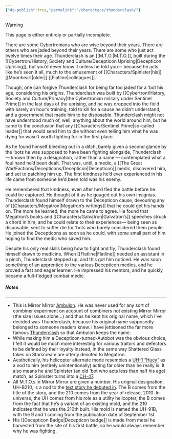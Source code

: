 ```yaml
---
{"dg-publish":true,"permalink":"/characters/thunderclash/"}
---
```

  
>[!warning] 
>This page is either entirely or partially incomplete. 

There are some Cybertronians who are wise beyond their years. There are others who are jaded beyond their years. There are some who just act twelve times their age. Thunderclash is an [[M.T.O.\|M.T.O.]], built during the [[Cybertron/History, Society and Culture/Decepticon Uprising\|Decepticon Uprising]], but you’d never know it unless he told you— because he acts like he’s seen it all, much to the amusement of [[Characters/Spinister\|his]] [[Moonheart\|older]] [[Flatline\|colleagues]]. 

Though, one can forgive Thunderclash for being far too jaded for a ‘bot his age, considering his origins. Thunderclash was built by [[Cybertron/History, Society and Culture/Primacy\|the Cybertronian military under Sentinel Prime]] in the last days of the uprising, and he was dropped into the field with barely an hour’s training, told to kill for a cause he didn’t understand, and a government that made him to be disposable. Thunderclash might not have understood much of, well, anything about the world around him, but he came to the conclusion that any [[Characters/Sentinel Prime\|so-called leader]] that would send him to die without even telling him what he was dying for wasn’t worth fighting for in the first place. 

As he found himself bleeding out in a ditch, barely given a second glance by the ‘bots he was supposed to have been fighting alongside, Thunderclash — known then by a designation, rather than a name — contemplated what a foul hand he’d been dealt. That was, until, a medic, a [[The Great War/Factions/Decepticons/Decepticon\|Decepticon]] medic, discovered him, and set to patching him up. The first kindness he’d ever experienced in his life came from someone he’d been told was his enemy. 

He remembered that kindness, even after he’d fled the battle before he could be captured. He thought of it as he gouged out his own insignias. Thunderclash found himself drawn to the Decepticon cause, devouring any of [[Characters/Megatron\|Megatron’s writings]] that he could get his hands on. The more he learned, the more he came to agree. He found that Megatron’s books and [[Characters/Galvatron\|Galvatron’s]] speeches struck a chord in him, and he could relate to their experiences— being seen as disposable, sent to suffer die for ‘bots who barely considered them people. He joined the Decepticons as soon as he could, with some small part of him hoping to find the medic who saved him.

Despite his only real skills being how to fight and fly, Thunderclash found himself drawn to medicine. When [[Flatline\|Flatline]] needed an assistant in a pinch, Thunderclash stepped up, and this got him noticed. He was soon something of an apprentice to the various Decepticon medics, and he proved a fast and eager learner. He impressed his mentors, and he quickly became a full-fledged combat medic. 
##### Notes
---
- This is Mirror Mirror [Ambulon](https://tfwiki.net/wiki/Ambulon).  He was never used for any sort of combiner experiment on account of combiners not existing Mirror Mirror (the size issues alone…) and thus he kept his original name, which I’ve decided was Thunderclash, because his original name supposedly belonged to someone readers knew. I have jettisoned the far more famous [Thunderclash](https://tfwiki.net/wiki/Thunder_Clash) so that Ambulon keeps the name. 
- While making him a Decepticon-turned-Autobot was the obvious choice, I felt it would be much more interesting for various traitors and defectors to be defined by their loyalty instead, in the same way Shattered Glass takes on Starscream are utterly devoted to Megatron. 
- Aesthetically, his helicopter alternate mode resembles a [UH-1 “Huey”](https://en.wikipedia.org/wiki/Bell_UH-1_Iroquois) as a nod to him (entirely unintentionally) acting far older than he really is. It also means he and Spinister (an old ‘bot who acts less than half his age) match, as Spinister turns into a [CH-47](https://en.wikipedia.org/wiki/Boeing_CH-47_Chinook). 
- All M.T.O.s in Mirror Mirror are given a number. His original designation, UH-B210, is a nod to the [text story he debuted in](https://tfwiki.net/wiki/Bullets). The B comes from the title of the story, and the 210 comes from the year of release, 2010. In-universe, the UH comes from his role as a utility helicopter, the B comes from the fact that he’s a variant of an existing mold, and the 210 indicates that he was the 210th built. His mold is named the UH-91B, with the 9 and 1 coming from the publication date of September 1st. 
- His [[Decepticon Badge\|Decepticon badge]] is made from metal he harvested from the site of his first battle, so he would always remember why he was fighting. 